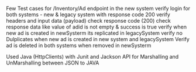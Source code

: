 Few Test cases for /Inventory/Ad endpoint in the new system
verify login for both systems - new & legacy system with response code 200
verify headers and input data (payload)
check response code (200)
check response data like value of adid is not empty & success is true
verify when new ad is created in newSysterm its replicated in legacySystem 
verify no Dulplicates when new ad is created in new system and legacySystem
Verify ad is deleted in both systems when removed in newSysterm



Used Java (HttpClients) with Junit and Jackson API for Marshalling and UnMarshalling between JSON to JAVA 
